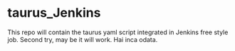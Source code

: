 # taurus_Jenkins
This repo will contain the taurus yaml script integrated in Jenkins free style job.
Second try, may be it will work.
Hai inca odata.
